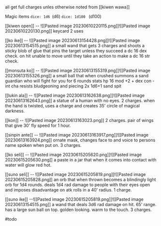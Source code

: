 all get full charges unles otherwise noted from [[kiwen wawa]]

Magic items `dice: 1d6 `(d6)
`dice: 1d100 ` (d100)

[[kiwen open]] -- ![[Pasted image 20230610220115.png]]![[Pasted image 20230610220130.png]] keycard 2 uses

[[ko ike]] -- ![[Pasted image 20230613154428.png]]![[Pasted image 20230613154515.png]] a small wand that gets 3 charges and shoots a sticky blob of glue that pins the target unless they succeed a dc 16 dex check. on hit unable to move until they take an action to make a dc 16 str check.

[[monsuta ko]] -- ![[Pasted image 20230613155319.png]]![[Pasted image 20230613155326.png]]  a small ball that when crushed summons a sand guardian who will fight for you for 6 rounds
stats
	hp 16
	mod +2
	+ dex con
	- int cha
	resists bludgeoning and piecing
	2x 1d6+1 sand spit

[[lukin ala]] -- ![[Pasted image 20230613162638.png]]![[Pasted image 20230613162643.png]] a statue of a human with no eyes. 2 charges. when the hand is twisted, uses a charge and creates 35' circle of magical darkness.

[[kon]] -- ![[Pasted image 20230613163023.png]] 2 charges. pair of wings that give 30' fly speed for 1 hour.

[[sinpin ante]] -- ![[Pasted image 20230613163917.png]]![[Pasted image 20230613163924.png]] ornate mask, changes face to and voice to persons name spoken when put on. 3 charges.

[[ko seli]] -- ![[Pasted image 20230615205620.png]]![[Pasted image 20230615205630.png]] a paste in a jar that when it comes into contact with water will glow red hot.

[[suno seli]] -- ![[Pasted image 20230615205819.png]]![[Pasted image 20230615205828.png]] an orb that when thrown becomes a blindingly light orb for 1d4 rounds. deals 1d4 rad damage to people with their eyes open and imposes disadvantage on atk rolls in a 40' radius. 1 charge.

[[suno ike]] --![[Pasted image 20230615205819.png]]![[Pasted image 20230613154515.png]] a wand that deals 3d6 rad damage on hit. 65' range. has a large sun ball on top. golden looking. warm to the touch. 3 charges.


#todo